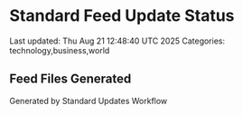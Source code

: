 # Standard Feed Update Status
Last updated: Thu Aug 21 12:48:40 UTC 2025
Categories: technology,business,world

## Feed Files Generated

Generated by Standard Updates Workflow
